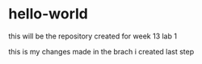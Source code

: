 # hello-world
this will be the repository created for week 13 lab 1

this is my changes made in the brach i created last step

